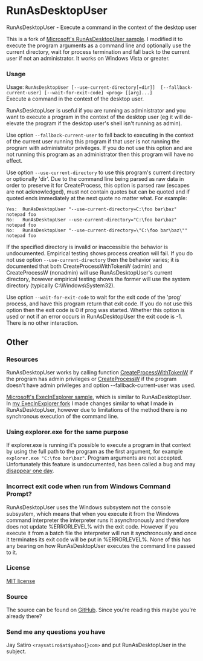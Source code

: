 RunAsDesktopUser
================

RunAsDesktopUser - Execute a command in the context of the desktop user

This is a fork of
[Microsoft's RunAsDesktopUser sample](https://blogs.msdn.microsoft.com/aaron_margosis/2009/06/06/faq-how-do-i-start-a-program-as-the-desktop-user-from-an-elevated-app/).
I modified it to execute the program arguments as a command line and optionally
use the current directory, wait for process termination and fall back to the
current user if not an administrator. It works on Windows Vista or greater.

### Usage
Usage: `RunAsDesktopUser [--use-current-directory[=dir]] 
[--fallback-current-user] [--wait-for-exit-code] <prog> [[arg]...]`  
Execute a command in the context of the desktop user.

RunAsDesktopUser is useful if you are running as administrator and you want to
execute a program in the context of the desktop user (eg it will de-elevate the
program if the desktop user's shell isn't running as admin).

Use option `--fallback-current-user` to fall back to executing in the context
of the current user running this program if that user is not running the
program with administrator privileges. If you do not use this option and are
not running this program as an administrator then this program will have no
effect.

Use option `--use-current-directory` to use this program's current directory or
optionally 'dir'. Due to the command line being parsed as raw data in order to
preserve it for CreateProcess, this option is parsed raw (escapes are not
acknowledged), must not contain quotes but can be quoted and if quoted ends
immediately at the next quote no matter what. For example:

~~~
Yes:  RunAsDesktopUser "--use-current-directory=C:\foo bar\baz" notepad foo
No:   RunAsDesktopUser --use-current-directory="C:\foo bar\baz" notepad foo
No:   RunAsDesktopUser "--use-current-directory=\"C:\foo bar\baz\"" notepad foo
~~~

If the specified directory is invalid or inaccessible the behavior is
undocumented. Empirical testing shows process creation will fail. If you do not
use option `--use-current-directory` then the behavior varies; it is documented
that both CreateProcessWithTokenW (admin) and CreateProcessW (nonadmin) will
use RunAsDesktopUser's current directory, however empirical testing shows the
former will use the system directory (typically C:\Windows\System32).

Use option `--wait-for-exit-code` to wait for the exit code of the 'prog'
process, and have this program return that exit code. If you do not use this
option then the exit code is 0 if prog was started. Whether this option is used
or not if an error occurs in RunAsDesktopUser the exit code is -1. There is no
other interaction.

Other
-----

### Resources

RunAsDesktopUser works by calling function
[CreateProcessWithTokenW](https://msdn.microsoft.com/en-us/library/ms682434.aspx)
if the program has admin privileges or
[CreateProcessW](https://msdn.microsoft.com/en-us/library/windows/desktop/ms682425.aspx)
if the program doesn't have admin privileges and option --fallback-current-user
was used.

[Microsoft's ExecInExplorer sample](https://github.com/Microsoft/Windows-classic-samples/tree/master/Samples/Win7Samples/winui/shell/appplatform/ExecInExplorer),
which is similar to RunAsDesktopUser. In
[my ExecInExplorer fork](https://github.com/jay/ExecInExplorer)
I made changes similar to what I made in RunAsDesktopUser, however due to
limitations of the method there is no synchronous execution of the command
line.

### Using explorer.exe for the same purpose

If explorer.exe is running it's possible to execute a program in that context
by using the full path to the program as the first argument, for example
`explorer.exe "C:\foo bar\baz"`. Program arguments are not accepted.
Unfortunately this feature is undocumented, has been called a bug and may
[disappear one day](http://mdb-blog.blogspot.com/2013/01/nsis-lunch-program-as-user-from-uac.html?showComment=1388694317801#c939517856791332836).

### Incorrect exit code when run from Windows Command Prompt?

RunAsDesktopUser uses the Windows subsystem not the console subsystem, which
means that when you execute it from the Windows command interpreter the
interpreter runs it asynchronously and therefore does not update %ERRORLEVEL%
with the exit code. However if you execute it from a batch file the interpreter
will run it synchronously and once it terminates its exit code will be put in
%ERRORLEVEL%. None of this has any bearing on how RunAsDesktopUser executes the
command line passed to it.

### License

[MIT license](https://github.com/jay/RunAsDesktopUser/blob/master/LICENSE)

### Source

The source can be found on
[GitHub](https://github.com/jay/RunAsDesktopUser).
Since you're reading this maybe you're already there?

### Send me any questions you have

Jay Satiro `<raysatiro$at$yahoo{}com>` and put RunAsDesktopUser in the subject.

